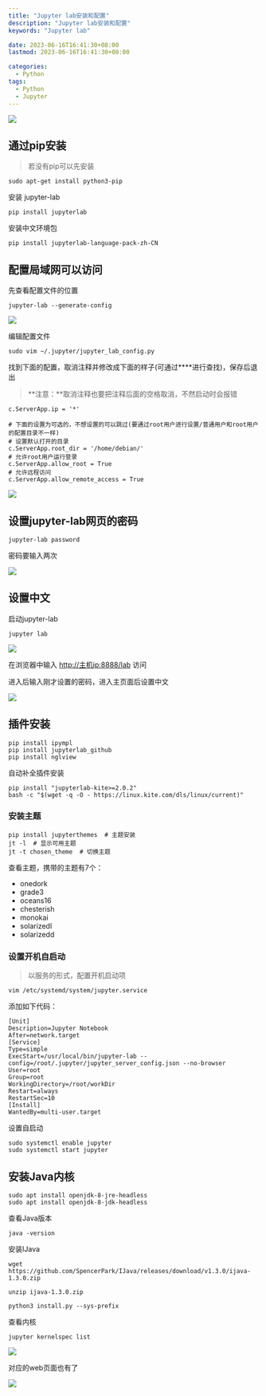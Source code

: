 ```yaml
---
title: "Jupyter lab安装和配置"
description: "Jupyter lab安装和配置"
keywords: "Jupyter lab"

date: 2023-06-16T16:41:30+08:00
lastmod: 2023-06-16T16:41:30+08:00

categories:
  - Python
tags:
  - Python
  - Jupyter
---
```


![](https://pica.zhimg.com/v2-ff135f26c3a322b1f83371a59edc903a_1440w.jpg?source=172ae18b#crop=0&crop=0&crop=1&crop=1&id=y1mt1&originHeight=674&originWidth=1181&originalType=binary&ratio=1&rotation=0&showTitle=false&status=done&style=none&title=)

## 通过pip安装

> 若没有pip可以先安装


```shell
sudo apt-get install python3-pip
```

安装 jupyter-lab

```shell
pip install jupyterlab
```

安装中文环境包

```shell
pip install jupyterlab-language-pack-zh-CN
```

## 配置局域网可以访问

先查看配置文件的位置

```shell
jupyter-lab --generate-config
```

![](https://picture-czy.oss-cn-beijing.aliyuncs.com/img/image-20210929195109661.png#crop=0&crop=0&crop=1&crop=1&id=Or1et&originHeight=73&originWidth=675&originalType=binary&ratio=1&rotation=0&showTitle=false&status=done&style=none&title=)

编辑配置文件

```shell
sudo vim ~/.jupyter/jupyter_lab_config.py
```

找到下面的配置，取消注释并修改成下面的样子(可通过**\**进行查找)，保存后退出

> **注意：**取消注释也要把注释后面的空格取消，不然启动时会报错


```shell
c.ServerApp.ip = '*'

# 下面的设置为可选的，不想设置的可以跳过(要通过root用户进行设置/普通用户和root用户的配置目录不一样)
# 设置默认打开的目录
c.ServerApp.root_dir = '/home/debian/' 
# 允许root用户运行登录
c.ServerApp.allow_root = True
# 允许远程访问
c.ServerApp.allow_remote_access = True
```

![](https://picture-czy.oss-cn-beijing.aliyuncs.com/img/image-20210929195721475.png#crop=0&crop=0&crop=1&crop=1&id=i9ejy&originHeight=92&originWidth=689&originalType=binary&ratio=1&rotation=0&showTitle=false&status=done&style=none&title=)

## 设置jupyter-lab网页的密码

```shell
jupyter-lab password
```

密码要输入两次

![](https://picture-czy.oss-cn-beijing.aliyuncs.com/img/image-20210929200012442.png#crop=0&crop=0&crop=1&crop=1&id=mHihJ&originHeight=148&originWidth=672&originalType=binary&ratio=1&rotation=0&showTitle=false&status=done&style=none&title=)

## 设置中文

启动jupyter-lab

```shell
jupyter lab
```

![](https://picture-czy.oss-cn-beijing.aliyuncs.com/img/image-20210929200532872.png#crop=0&crop=0&crop=1&crop=1&id=tEAdG&originHeight=181&originWidth=684&originalType=binary&ratio=1&rotation=0&showTitle=false&status=done&style=none&title=)

在浏览器中输入 [http://主机ip:8888/lab](http://xn--ip-wz2cm89g:8888/lab) 访问

进入后输入刚才设置的密码，进入主页面后设置中文

![](https://picture-czy.oss-cn-beijing.aliyuncs.com/img/image-20210929200426466.png#crop=0&crop=0&crop=1&crop=1&id=yrPCZ&originHeight=916&originWidth=1920&originalType=binary&ratio=1&rotation=0&showTitle=false&status=done&style=none&title=)

## 插件安装

```shell
pip install ipympl
pip install jupyterlab_github
pip install nglview
```

自动补全插件安装

```shell
pip install "jupyterlab-kite>=2.0.2"
bash -c "$(wget -q -O - https://linux.kite.com/dls/linux/current)"
```

### 安装主题

```shell
pip install jupyterthemes  # 主题安装
jt -l  # 显示可用主题
jt -t chosen_theme  # 切换主题
```

查看主题，携带的主题有7个：

- onedork
- grade3
- oceans16
- chesterish
- monokai
- solarizedl
- solarizedd

### 设置开机自启动

> 以服务的形式，配置开机启动项


```shell
vim /etc/systemd/system/jupyter.service
```

添加如下代码：

```shell
[Unit]
Description=Jupyter Notebook
After=network.target
[Service]
Type=simple
ExecStart=/usr/local/bin/jupyter-lab --config=/root/.jupyter/jupyter_server_config.json --no-browser
User=root
Group=root
WorkingDirectory=/root/workDir
Restart=always
RestartSec=10
[Install]
WantedBy=multi-user.target
```

设置自启动

```shell
sudo systemctl enable jupyter
sudo systemctl start jupyter
```

## 安装Java内核

```shell
sudo apt install openjdk-8-jre-headless
sudo apt install openjdk-8-jdk-headless
```

查看Java版本

```shell
java -version
```

安装IJava

```shell
wget https://github.com/SpencerPark/IJava/releases/download/v1.3.0/ijava-1.3.0.zip

unzip ijava-1.3.0.zip

python3 install.py --sys-prefix
```

查看内核

```shell
jupyter kernelspec list
```

![](https://picture-czy.oss-cn-beijing.aliyuncs.com/img/image-20210930124937564.png#crop=0&crop=0&crop=1&crop=1&id=Y1OyN&originHeight=121&originWidth=684&originalType=binary&ratio=1&rotation=0&showTitle=false&status=done&style=none&title=)

对应的web页面也有了

![](https://picture-czy.oss-cn-beijing.aliyuncs.com/img/image-20210930125037252.png#crop=0&crop=0&crop=1&crop=1&id=SSSIg&originHeight=764&originWidth=1494&originalType=binary&ratio=1&rotation=0&showTitle=false&status=done&style=none&title=)
